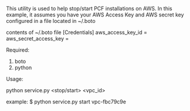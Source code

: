 This utility is used to help stop/start PCF installations on AWS.  In this example, it assumes you have your AWS Access Key and AWS secret key configured in a file located in ~/.boto

contents of ~/.boto file
[Credentials]
aws_access_key_id = <Your Access Key ID>
aws_secret_access_key = <Your AWS Secret ID>

Required:
1.  boto
2.  python


Usage:

python service.py <stop/start> <vpc_id>

example:
$ python service.py start vpc-fbc79c9e
